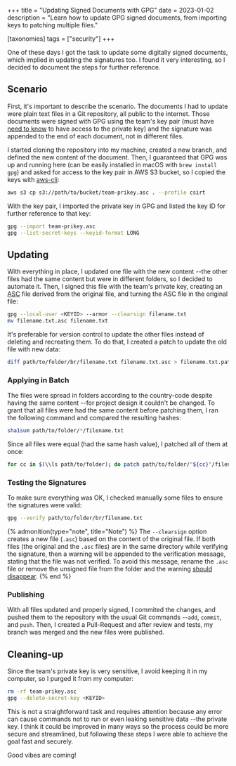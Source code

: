+++
title = "Updating Signed Documents with GPG"
date  = 2023-01-02
description = "Learn how to update GPG signed documents, from importing keys to patching multiple files."

[taxonomies]
tags = ["security"]
+++

One of these days I got the task to update some digitally signed documents, which implied in updating the signatures too.  I found it very interesting, so I decided to document the steps for further reference.


## Scenario

First, it's important to describe the scenario.  The documents I had to update were plain text files in a Git repository, all public to the internet.  Those documents were signed with GPG using the team's key pair (must have [need to know](https://techcommunity.microsoft.com/t5/azure-sql-blog/security-the-need-to-know-principle/ba-p/2112393) to have access to the private key) and the signature was appended to the end of each document, not in different files.

I started cloning the repository into my machine, created a new branch, and defined the new content of the document.  Then, I guaranteed that GPG was up and running here (can be easily installed in macOS with `brew install gpg`) and asked for access to the key pair in AWS S3 bucket, so I copied the keys with [aws-cli](https://github.com/aws/aws-cli):

```sh
aws s3 cp s3://path/to/bucket/team-prikey.asc . --profile csirt
```

With the key pair, I imported the private key in GPG and listed the key ID for further reference to that key:

```sh
gpg --import team-prikey.asc
gpg --list-secret-keys --keyid-format LONG
```


## Updating

With everything in place, I updated one file with the new content --the other files had the same content but were in different folders, so I decided to automate it.  Then, I signed this file with the team's private key, creating an [ASC](https://fileinfo.com/extension/asc) file derived from the original file, and turning the ASC file in the original file:

```sh
gpg --local-user <KEYID> --armor --clearsign filename.txt
mv filename.txt.asc filename.txt
```

It's preferable for version control to update the other files instead of deleting and recreating them.  To do that, I created a patch to update the old file with new data:

```sh
diff path/to/folder/br/filename.txt filename.txt.asc > filename.txt.patch
```

### Applying in Batch
The files were spread in folders according to the country-code despite having the same content --for project design it couldn't be changed.  To grant that all files were had the same content before patching them, I ran the following command and compared the resulting hashes:

```sh
sha1sum path/to/folder/*/filename.txt
```

Since all files were equal (had the same hash value), I patched all of them at once:

```sh
for cc in $(\\ls path/to/folder); do patch path/to/folder/"${cc}"/filename.txt filename.txt.patch; done
```

### Testing the Signatures
To make sure everything was OK, I checked manually some files to ensure the signatures were valid:

```sh
gpg --verify path/to/folder/br/filename.txt
```

{% admonition(type="note", title="Note") %}
The `--clearsign` option creates a new file (`.asc`) based on the content of the original file.  If both files (the original and the `.asc` files) are in the same directory while verifying the signature, then a warning will be appended to the verification message, stating that the file was not verified.  To avoid this message, rename the `.asc` file or remove the unsigned file from the folder and the warning [should disappear](https://www.redhat.com/sysadmin/digital-signatures-gnupg).
{% end %}


### Publishing
With all files updated and properly signed, I commited the changes, and pushed them to the repository with the usual Git commands --`add`, `commit`, and `push`.  Then, I created a Pull-Request and after review and tests, my branch was merged and the new files were published.


## Cleaning-up
Since the team's private key is very sensitive, I avoid keeping it in my computer, so I purged it from my computer:

```sh
rm -rf team-prikey.asc
gpg --delete-secret-key <KEYID>
```

This is not a straightforward task and requires attention because any error can cause commands not to run or even leaking sensitive data --the private key.  I think it could be improved in many ways so the process could be more secure and streamlined, but following these steps I were able to achieve the goal fast and securely.

Good vibes are coming!
